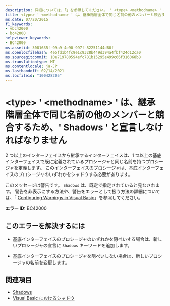 ```yaml
---
description: 詳細については、「」を参照してください。 ' <type> <methodname> ' は、継承階層全体で同じ名前の他のメンバーと競合するため、' Shadows ' と宣言しなければなりません
title: <type> ' <methodname> ' は、継承階層全体で同じ名前の他のメンバーと競合するため、' Shadows ' と宣言しなければなりません
ms.date: 07/20/2015
f1_keywords:
- vbc42000
- bc42000
helpviewer_keywords:
- BC42000
ms.assetid: 3081635f-99a9-4e90-997f-82251144d80f
ms.openlocfilehash: 4e5fd1b4fc9e1c9328b449d394a4fbf424d12ca0
ms.sourcegitcommit: 10e719780594efc781b15295e499c66f316068b8
ms.translationtype: MT
ms.contentlocale: ja-JP
ms.lasthandoff: 02/14/2021
ms.locfileid: "100428205"
---
```

# <a name="type-methodname-conflicts-with-other-members-of-the-same-name-across-the-inheritance-hierarchy-and-so-should-be-declared-shadows"></a>\<type> ' \<methodname> ' は、継承階層全体で同じ名前の他のメンバーと競合するため、' Shadows ' と宣言しなければなりません

2 つ以上のインターフェイスから継承するインターフェイスは、1 つ以上の基底インターフェイスで既に定義されているプロシージャと同じ名前を持つプロシージャを定義します。 このインターフェイスのプロシージャは、基底インターフェイスのプロシージャのいずれかをシャドウする必要があります。  
  
 このメッセージは警告です。 `Shadows` は、既定で指定されていると見なされます。 警告を非表示にする方法や、警告をエラーとして扱う方法の詳細については、「 [Configuring Warnings in Visual Basic](/visualstudio/ide/configuring-warnings-in-visual-basic)」を参照してください。  
  
 **エラー ID:** BC42000  
  
## <a name="to-correct-this-error"></a>このエラーを解決するには  
  
- 基底インターフェイスのプロシージャのいずれかを隠ぺいする場合は、新しいプロシージャの宣言に `Shadows` キーワードを追加します。  
  
- 基底インターフェイスのプロシージャを隠ぺいしない場合は、新しいプロシージャの名前を変更します。  
  
## <a name="see-also"></a>関連項目

- [Shadows](../language-reference/modifiers/shadows.md)
- [Visual Basic におけるシャドウ](../programming-guide/language-features/declared-elements/shadowing.md)
